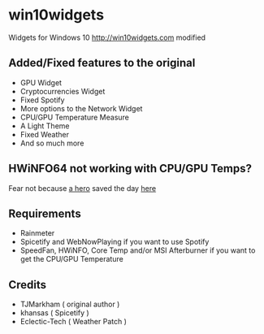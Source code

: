 # win10widgets
Widgets for Windows 10 http://win10widgets.com modified

## Added/Fixed features to the original
- GPU Widget
- Cryptocurrencies Widget
- Fixed Spotify
- More options to the Network Widget
- CPU/GPU Temperature Measure
- A Light Theme
- Fixed Weather
- And so much more

## HWiNFO64 not working with CPU/GPU Temps?
Fear not because [a hero](https://github.com/ffpp2003) saved the day [here](https://github.com/MinhThienDX/win10widgets/issues/44#issuecomment-854718435)

## Requirements

- Rainmeter
- Spicetify and WebNowPlaying if you want to use Spotify
- SpeedFan, HWiNFO, Core Temp and/or MSI Afterburner if you want to get the CPU/GPU Temperature

## Credits

- TJMarkham ( original author )
- khansas ( Spicetify )
- Eclectic-Tech ( Weather Patch )
